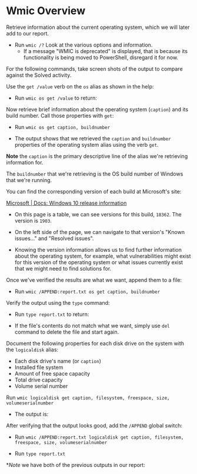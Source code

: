 # Wmic Overview

Retrieve information about the current operating system, which we will later add to our report.
- Run `wmic /?`  Look at the various options and information.
  - If a message "WMIC is deprecated" is displayed, that is because its functionality is being moved to PowerShell, disregard it for now.

For the following commands, take screen shots of the output to compare against the Solved activity.

Use the `get /value` verb on the `os` alias as shown in the help:

- Run `wmic os get /value` to return:

Now retrieve brief information about the operating system (`caption`) and its build number. Call those properties with `get`:

- Run `wmic os get caption, buildnumber`  

- The output shows that we retrieved the `caption` and `buildnumber` properties of the operating system alias using the verb `get`.

**Note** the `caption` is the primary descriptive line of the alias we're retrieving information for.

The `buildnumber` that we're retrieving is the OS build number of Windows that we're running.

You can find the corresponding version of each build at Microsoft's site:

[Microsoft | Docs: Windows 10 release information](https://docs.microsoft.com/en-us/windows/release-information/)

  - On this page is a table, we can see versions for this build, `18362`. The version is `1903`. 

  - On the left side of the page, we can navigate to that version's "Known issues..." and "Resolved issues". 

  - Knowing the version information allows us to find further information about the operating system, for example, what vulnerabilities might exist for this version of the operating system or what issues currently exist that we might need to find solutions for.

Once we've verified the results are what we want, append them to a file:

- Run `wmic /APPEND:report.txt os get caption, buildnumber`

Verify the output using the `type` command:

- Run `type report.txt` to return:

- If the file's contents do not match what we want, simply use `del` command to delete the file and start again.

Document the following properties for each disk drive on the system with the `logicaldisk` alias:

- Each disk drive's name (or `caption`)
- Installed file system
- Amount of free space capacity
- Total drive capacity
- Volume serial number

Run `wmic logicaldisk get caption, filesystem, freespace, size, volumeserialnumber`

- The output is:

After verifying that the output looks good, add the `/APPEND` global switch:

- Run `wmic /APPEND:report.txt logicaldisk get caption, filesystem, freespace, size, volumeserialnumber`

- Run `type report.txt`

**Note*  we have both of the previous outputs in our report:


